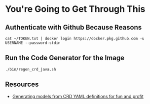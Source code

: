 # You're Going to Get Through This

## Authenticate with Github Because Reasons 

```shell
cat ~/TOKEN.txt | docker login https://docker.pkg.github.com -u USERNAME --password-stdin 
```

## Run the Code Generator for the Image 

```shell 
./bin/regen_crd_java.sh
```

## Resources 
- [Generating models from CRD YAML definitions for fun and profit](https://github.com/kubernetes-client/java/blob/master/docs/generate-model-from-third-party-resources.md)

